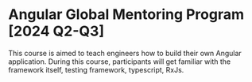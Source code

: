 # Angular Global Mentoring Program [2024 Q2-Q3]

This course is aimed to teach engineers how to build their own Angular application. During this course, participants will get familiar with the framework itself, testing framework, typescript, RxJs.

